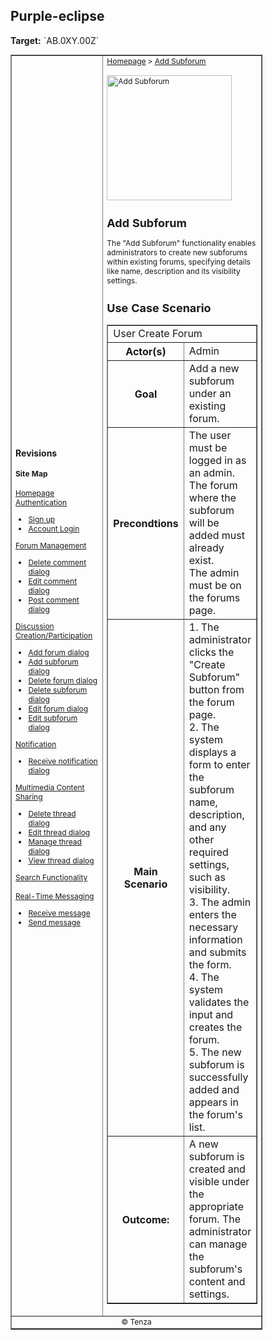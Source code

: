 
<h2>Purple-eclipse</h2>
<p><strong>Target:</strong> `AB.0XY.00Z`</p>

<table border="1" cellpadding="0" cellspacing="0" style="width: 80%; font-size: 12px;">
    <tr style="width: 70%;">
        <td>
            <h3>Revisions</h3>
            <h4 style="list-style-type: none; padding-left: 0;">Site Map</h4>
 <a href="../homepage/homepage.md">Homepage</a>
            <br>
            <a href="../authenticate-user/account-signup.md">Authentication</a>
            <ul>
                <li><a href="../authenticate-user/account-signup.md">Sign up</a></li>
                <li><a href="../authenticate-user/account-login.md">Account Login</a></li>
            </ul>
            <a href="delete-comment.md">Forum Management</a>
            <ul>
                <li><a href="../manage-comment/delete-comment.md">Delete comment dialog</a></li>
                <li><a href="../manage-comment/edit-comment.md">Edit comment dialog</a></li>
                <li><a href="../manage-comment/post-comment.md">Post comment dialog</a></li>
            </ul>
            <a href="add-forum.md">Discussion Creation/Participation</a>
            <ul>
                <li><a href="add-forum.md">Add forum dialog</a></li>
                <li><a href="add-subforum.md">Add subforum dialog</a></li>
                <li><a href="delete-forum.md">Delete forum dialog</a></li>
                <li><a href="delete-subforum.md">Delete subforum dialog</a></li>
                <li><a href="edit-forum.md">Edit forum dialog</a></li>
                <li><a href="edit-subforum.md">Edit subforum dialog</a></li>
            </ul>
            <a href="../manage-notification/receive-notification.md">Notification</a>
            <ul>
                <li><a href="../manage-notification/receive-notification.md">Receive notification dialog</a></li>
            </ul>
            <a href="../manage-thread/delete-thread.md">Multimedia Content Sharing</a>
            <ul>
                <li><a href="../manage-thread/delete-thread.md">Delete thread dialog</a></li>
                <li><a href="../manage-thread/edit-thread.md">Edit thread dialog</a></li>
                <li><a href="../manage-thread/manage-thread.md">Manage thread dialog</a></li>
                <li><a href="../manage-thread/view-thread.md">View thread dialog</a></li>
            </ul>
            <a href="">Search Functionality</a>
            <br><br>
            <a href="../manage-message/receive-message.md">Real-Time Messaging</a>
            <ul>
                <li><a href="../manage-message/receive-message.md">Receive message</a></li>
                <li><a href="../manage-message/send-message.md">Send message</a></li>
            </ul>
        </td>
        <td valign="top" style="width: 30%;">
            <a href="https://github.com/Davidty143/purple-eclipse/blob/main/docs/homepage/homepage.md">Homepage</a> &gt;
            <a href="https://github.com/Davidty143/purple-eclipse/tree/main/docs/manage-forum">Add Subforum</a>
            <br><br>
            <img src="https://github.com/user-attachments/assets/d557f3f8-536c-4ed7-8990-4fff6e8f81c6" alt="Add Subforum" width="200">
            <h2>Add Subforum</h2>
            <p>The "Add Subforum" functionality enables administrators to create new subforums within existing forums, 
              specifying details like name, description and its visibility settings.
            </p>
            <h2>Use Case Scenario</h2>
            <table border="1">
                <tr>
                    <td colspan="2" align="left">
                      User Create Forum
                    </td>
                </tr>
                <tr>
                    <th>Actor(s)</th>
                    <td>Admin</td>
                </tr>
              <tr>
                <th>Goal</th>
                <td>Add a new subforum under an existing forum.</td>
              </tr>  
                <tr>
                    <th>Precondtions</th>
                    <td>
                          The user must be logged in as an admin.<br>
                          The forum where the subforum will be added must already exist.<br>
                          The admin must be on the forums page.
                    </td>
                </tr>
                <tr>
                    <th>Main Scenario</th>
                    <td>
                        1. The administrator clicks the "Create Subforum" button from the forum page.
                        <br>
                        2. The system displays a form to enter the subforum name, description, <br>and any other required settings, such as visibility.
                        <br>
                        3. The admin enters the necessary information and submits the form.
                          <br>
                        4. The system validates the input and creates the forum.
                        <br>
                        5. The new subforum is successfully added and appears in the forum's list.
                        <br>            
                    </td>
                </tr>
                <tr>
                    <th>Outcome: </th>
                    <td>
                      A new subforum is created and visible under the appropriate forum. The administrator <br>can manage the subforum's content and settings.
                    </td>
                </tr>
            </table>   
          <tr>
              <td colspan="2" align="center">
                  © Tenza
              </td>
          </tr>
</table>
